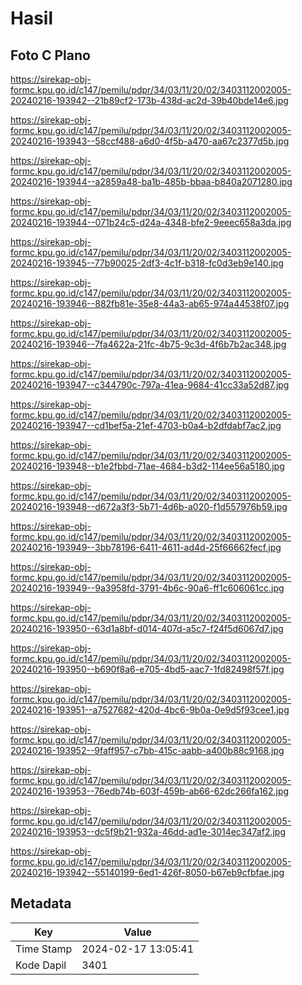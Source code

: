# Hasil

## Foto C Plano

https://sirekap-obj-formc.kpu.go.id/c147/pemilu/pdpr/34/03/11/20/02/3403112002005-20240216-193942--21b89cf2-173b-438d-ac2d-39b40bde14e6.jpg

https://sirekap-obj-formc.kpu.go.id/c147/pemilu/pdpr/34/03/11/20/02/3403112002005-20240216-193943--58ccf488-a6d0-4f5b-a470-aa67c2377d5b.jpg

https://sirekap-obj-formc.kpu.go.id/c147/pemilu/pdpr/34/03/11/20/02/3403112002005-20240216-193944--a2859a48-ba1b-485b-bbaa-b840a2071280.jpg

https://sirekap-obj-formc.kpu.go.id/c147/pemilu/pdpr/34/03/11/20/02/3403112002005-20240216-193944--071b24c5-d24a-4348-bfe2-9eeec658a3da.jpg

https://sirekap-obj-formc.kpu.go.id/c147/pemilu/pdpr/34/03/11/20/02/3403112002005-20240216-193945--77b90025-2df3-4c1f-b318-fc0d3eb9e140.jpg

https://sirekap-obj-formc.kpu.go.id/c147/pemilu/pdpr/34/03/11/20/02/3403112002005-20240216-193946--882fb81e-35e8-44a3-ab65-974a44538f07.jpg

https://sirekap-obj-formc.kpu.go.id/c147/pemilu/pdpr/34/03/11/20/02/3403112002005-20240216-193946--7fa4622a-21fc-4b75-9c3d-4f6b7b2ac348.jpg

https://sirekap-obj-formc.kpu.go.id/c147/pemilu/pdpr/34/03/11/20/02/3403112002005-20240216-193947--c344790c-797a-41ea-9684-41cc33a52d87.jpg

https://sirekap-obj-formc.kpu.go.id/c147/pemilu/pdpr/34/03/11/20/02/3403112002005-20240216-193947--cd1bef5a-21ef-4703-b0a4-b2dfdabf7ac2.jpg

https://sirekap-obj-formc.kpu.go.id/c147/pemilu/pdpr/34/03/11/20/02/3403112002005-20240216-193948--b1e2fbbd-71ae-4684-b3d2-114ee56a5180.jpg

https://sirekap-obj-formc.kpu.go.id/c147/pemilu/pdpr/34/03/11/20/02/3403112002005-20240216-193948--d672a3f3-5b71-4d6b-a020-f1d557976b59.jpg

https://sirekap-obj-formc.kpu.go.id/c147/pemilu/pdpr/34/03/11/20/02/3403112002005-20240216-193949--3bb78196-6411-4611-ad4d-25f66662fecf.jpg

https://sirekap-obj-formc.kpu.go.id/c147/pemilu/pdpr/34/03/11/20/02/3403112002005-20240216-193949--9a3958fd-3791-4b6c-90a6-ff1c606061cc.jpg

https://sirekap-obj-formc.kpu.go.id/c147/pemilu/pdpr/34/03/11/20/02/3403112002005-20240216-193950--63d1a8bf-d014-407d-a5c7-f24f5d6067d7.jpg

https://sirekap-obj-formc.kpu.go.id/c147/pemilu/pdpr/34/03/11/20/02/3403112002005-20240216-193950--b690f8a6-e705-4bd5-aac7-1fd82498f57f.jpg

https://sirekap-obj-formc.kpu.go.id/c147/pemilu/pdpr/34/03/11/20/02/3403112002005-20240216-193951--a7527682-420d-4bc6-9b0a-0e9d5f93cee1.jpg

https://sirekap-obj-formc.kpu.go.id/c147/pemilu/pdpr/34/03/11/20/02/3403112002005-20240216-193952--9faff957-c7bb-415c-aabb-a400b88c9168.jpg

https://sirekap-obj-formc.kpu.go.id/c147/pemilu/pdpr/34/03/11/20/02/3403112002005-20240216-193953--76edb74b-603f-459b-ab66-62dc266fa162.jpg

https://sirekap-obj-formc.kpu.go.id/c147/pemilu/pdpr/34/03/11/20/02/3403112002005-20240216-193953--dc5f9b21-932a-46dd-ad1e-3014ec347af2.jpg

https://sirekap-obj-formc.kpu.go.id/c147/pemilu/pdpr/34/03/11/20/02/3403112002005-20240216-193942--55140199-6ed1-426f-8050-b67eb9cfbfae.jpg


## Metadata

| Key        | Value               |
| ---------- | ------------------- |
| Time Stamp | 2024-02-17 13:05:41 |
| Kode Dapil | 3401                |



